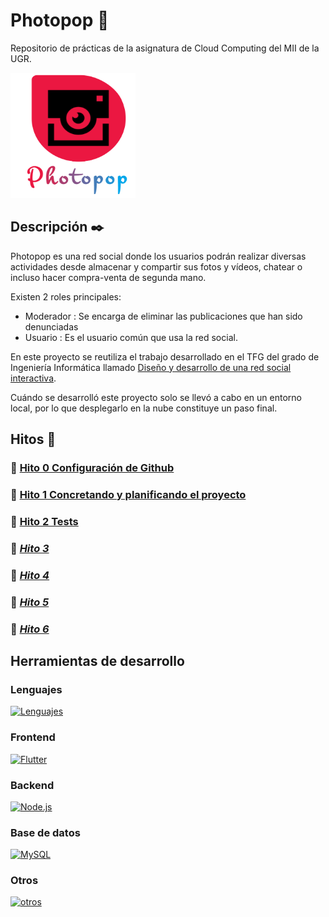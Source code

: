 # Photopop :iphone:
Repositorio de prácticas de la asignatura de Cloud Computing del MII de la UGR.

<img src="/app/frontend/assets/images/imagotipo.png" width="200" height="200">

## Descripción :black_nib:

Photopop es una red social donde los usuarios podrán realizar diversas actividades desde almacenar y compartir sus fotos y vídeos, chatear o incluso hacer compra-venta de segunda mano.

Existen 2 roles principales:

- Moderador : Se encarga de eliminar las publicaciones que han sido denunciadas
- Usuario : Es el usuario común que usa la red social.

En este proyecto se reutiliza el trabajo desarrollado en el TFG del grado de Ingeniería Informática llamado [Diseño y desarrollo de una red social interactiva](/docs/TFG/Memoria_TFG_RAFAEL_GUZMÁN_VALVERDE%20.pdf). 

Cuándo se desarrolló este proyecto solo se llevó a cabo en un entorno local, por lo que desplegarlo en la nube constituye un paso final.

## Hitos :pushpin:

### :round_pushpin: [Hito 0 Configuración de Github](docs/hito0/hito0.md)
### :round_pushpin: [Hito 1 Concretando y planificando el proyecto](docs/hito1/hito1.md)
### :round_pushpin: [Hito 2 Tests](docs/hito2/hito2.md)
### :round_pushpin: [_Hito 3_]()
### :round_pushpin: [_Hito 4_]()
### :round_pushpin: [_Hito 5_]()
### :round_pushpin: [_Hito 6_]()
  

## Herramientas de desarrollo

### Lenguajes

[![Lenguajes](https://skillicons.dev/icons?i=js,dart,py)](https://developer.mozilla.org/es/docs/Web/JavaScript)

### Frontend

[![Flutter](https://skillicons.dev/icons?i=flutter)](https://flutter.dev/)

### Backend

[![Node.js](https://skillicons.dev/icons?i=nodejs)](https://nodejs.org/)

### Base de datos

[![MySQL](https://skillicons.dev/icons?i=mysql)](https://www.mysql.com/)

### Otros

[![otros](https://skillicons.dev/icons?i=linux,git,vscode,androidstudio)](https://www.linux.org/)


